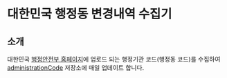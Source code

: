 # 대한민국 행정동 변경내역 수집기

## 소개
대한민국 [행정안전부 홈페이지](https://www.mois.go.kr)에 업로드 되는 행정기관 코드(행정동 코드)를 수집하여 [administrationCode](https://github.com/kr-juso/administrationCode) 저장소에 매일 업데이트 합니다.
